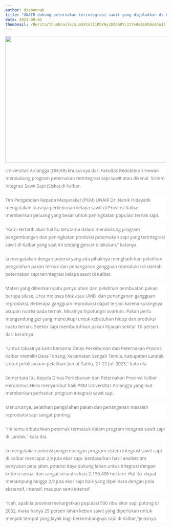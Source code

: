 ```yaml
---
author: disbunnak
title: "UNAIR dukung peternakan terintegrasi sawit yang digalakkan di Kalbar"
date: 2023-08-02
thumbnail: /Berita/thumbnails/quaSXCml11R5Y6yiDZQh0YL1tYv0m1LKbGo6CuJC.jpg
---
```

<p><img src="/images/Al7F2aBvIauMisyUWLbt.jpg" alt="" width="1000" height="395" /></p>
<p style="box-sizing: border-box; margin: 0px 0px 20px; color: #777777; line-height: 24px; font-family: 'Open Sans', Arial, sans-serif; font-size: 14px; background-color: #ffffff;">Universitas Airlangga (UNIAR) khususnya dari Fakultas Kedokteran Hewan mendukung program peternakan terintegrasi sapi sawit atau dikenal &nbsp;Sistem Integrasi Sawit Sapi (Siska) di Kalbar.</p>
<p style="box-sizing: border-box; margin: 0px 0px 20px; color: #777777; line-height: 24px; font-family: 'Open Sans', Arial, sans-serif; font-size: 14px; background-color: #ffffff;">Tim Pengabdian Kepada Masyarakat (PKM) UNAIR Dr. Nanik Hidayatik mengatakan luasnya perkebunan kelapa sawit di Provinsi Kalbar memberikan peluang yang besar untuk peningkatan populasi ternak sapi.&nbsp;</p>
<p style="box-sizing: border-box; margin: 0px 0px 20px; color: #777777; line-height: 24px; font-family: 'Open Sans', Arial, sans-serif; font-size: 14px; background-color: #ffffff;">"Kami tertarik akan hal itu terutama dalam mendukung program pengembangan dan peningkatan produksi peternakan sapi yang terintegrasi sawit di Kalbar yang saat ini sedang gencar dilakukan," katanya.</p>
<p style="box-sizing: border-box; margin: 0px 0px 20px; color: #777777; line-height: 24px; font-family: 'Open Sans', Arial, sans-serif; font-size: 14px; background-color: #ffffff;">Ia mengatakan dengan potensi yang ada pihaknya menghadirkan pelatihan pengolahan pakan ternak dan penanganan gangguan reproduksi di daerah peternakan sapi terintegrasi kelapa sawit di Kalbar.</p>
<p style="box-sizing: border-box; margin: 0px 0px 20px; color: #777777; line-height: 24px; font-family: 'Open Sans', Arial, sans-serif; font-size: 14px; background-color: #ffffff;">Materi yang diberikan yaitu penyuluhan dan pelatihan pembuatan pakan berupa silase, Urea molases blok atau UMB &nbsp;dan penanganan gangguan reproduksi. Beberapa gangguan reproduksi dapat terjadi karena kurangnya asupan nutrisi pada ternak. Misalnya hipofungsi ovarium. Pakan perlu mengandung gizi yang mencukupi untuk kebutuhan hidup dan produksi suatu ternak. Seekor sapi membutuhkan pakan hijauan sekitar 10 persen dari beratnya.&nbsp;</p>
<p style="box-sizing: border-box; margin: 0px 0px 20px; color: #777777; line-height: 24px; font-family: 'Open Sans', Arial, sans-serif; font-size: 14px; background-color: #ffffff;">"Untuk lokasinya kami bersama Dinas Perkebunan dan Peternakan Provinsi Kalbar memilih Desa Tonang, Kecamatan Sengah Temila, Kabupaten Landak. Untuk pelaksanaan pelatihan Jumat-Sabtu, 21-22 Juli 2023," kata dia.</p>
<p style="box-sizing: border-box; margin: 0px 0px 20px; color: #777777; line-height: 24px; font-family: 'Open Sans', Arial, sans-serif; font-size: 14px; background-color: #ffffff;">Sementara itu, Kepala Dinas Perkebunan dan Peternakan Provinsi Kalbar Heronimus Hero menyambut baik PKM Universitas Airlangga yang ikut memberikan perhatian program integrasi sawit sapi.&nbsp;</p>
<p style="box-sizing: border-box; margin: 0px 0px 20px; color: #777777; line-height: 24px; font-family: 'Open Sans', Arial, sans-serif; font-size: 14px; background-color: #ffffff;">Menurutnya, pelatihan pengolahan pakan dan penanganan masalah reproduksi sapi sangat penting.&nbsp;</p>
<p style="box-sizing: border-box; margin: 0px 0px 20px; color: #777777; line-height: 24px; font-family: 'Open Sans', Arial, sans-serif; font-size: 14px; background-color: #ffffff;">"Ini tentu dibutuhkan peternak termasuk dalam program integrasi sawit sapi di Landak," kata dia.</p>
<p style="box-sizing: border-box; margin: 0px 0px 20px; color: #777777; line-height: 24px; font-family: 'Open Sans', Arial, sans-serif; font-size: 14px; background-color: #ffffff;">Ia mengatakan potensi pengembangan program sistem integrasi sawit sapi di Kalbar mencapai 2,9 juta ekor sapi. Berdasarkan hasil analisis tim penyusun peta jalan, potensi daya dukung lahan untuk integrasi dengan kriteria sesuai dan sangat sesuai seluas 2.156.406 hektare. Hal itu &nbsp;dapat menampung hingga 2,9 juta ekor sapi baik yang dipelihara dengan pola ekstensif, intensif, maupun semi intensif.</p>
<p style="box-sizing: border-box; margin: 0px 0px 20px; color: #777777; line-height: 24px; font-family: 'Open Sans', Arial, sans-serif; font-size: 14px; background-color: #ffffff;">"Nah, apabila provinsi menargetkan populasi 500 ribu ekor sapi potong di 2032, maka hanya 25 persen lahan kebun sawit yang diperlukan untuk menjadi tempat yang layak bagi berkembangnya sapi di Kalbar,"jelasnya.</p>